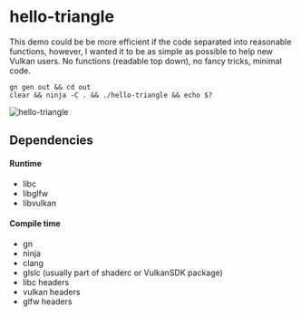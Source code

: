 # hello-triangle

This demo could be be more efficient if the code separated into reasonable functions, however, I wanted it to be as simple as possible to help new Vulkan users. No functions (readable top down), no fancy tricks, minimal code.

```
gn gen out && cd out
clear && ninja -C . && ./hello-triangle && echo $?
```
![hello-triangle](https://user-images.githubusercontent.com/60191958/94946985-ee116180-04aa-11eb-8d91-059c1f29fcf8.png)

## Dependencies

#### Runtime

- libc
- libglfw
- libvulkan

#### Compile time

- gn
- ninja
- clang
- glslc (usually part of shaderc or VulkanSDK package)
- libc headers
- vulkan headers
- glfw headers